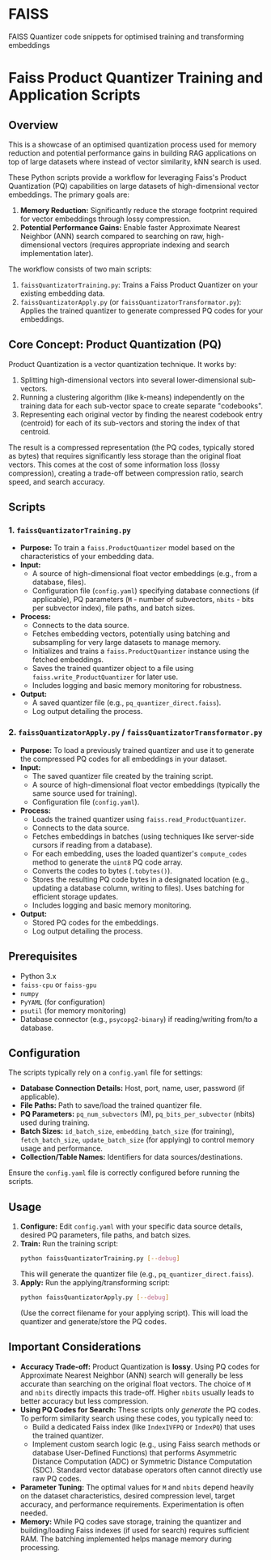 # FAISS
FAISS Quantizer code snippets for optimised training and transforming embeddings

# Faiss Product Quantizer Training and Application Scripts

## Overview

This is a showcase of an optimised quantization process used for memory reduction and potential performance gains in building RAG applications on top of large datasets where instead of vector similarity, kNN search is used.

These Python scripts provide a workflow for leveraging Faiss's Product Quantization (PQ) capabilities on large datasets of high-dimensional vector embeddings. The primary goals are:

1.  **Memory Reduction:** Significantly reduce the storage footprint required for vector embeddings through lossy compression.
2.  **Potential Performance Gains:** Enable faster Approximate Nearest Neighbor (ANN) search compared to searching on raw, high-dimensional vectors (requires appropriate indexing and search implementation later).

The workflow consists of two main scripts:

1.  `faissQuantizatorTraining.py`: Trains a Faiss Product Quantizer on your existing embedding data.
2.  `faissQuantizatorApply.py` (or `faissQuantizatorTransformator.py`): Applies the trained quantizer to generate compressed PQ codes for your embeddings.

## Core Concept: Product Quantization (PQ)

Product Quantization is a vector quantization technique. It works by:

1.  Splitting high-dimensional vectors into several lower-dimensional sub-vectors.
2.  Running a clustering algorithm (like k-means) independently on the training data for each sub-vector space to create separate "codebooks".
3.  Representing each original vector by finding the nearest codebook entry (centroid) for each of its sub-vectors and storing the index of that centroid.

The result is a compressed representation (the PQ codes, typically stored as bytes) that requires significantly less storage than the original float vectors. This comes at the cost of some information loss (lossy compression), creating a trade-off between compression ratio, search speed, and search accuracy.

## Scripts

### 1. `faissQuantizatorTraining.py`

*   **Purpose:** To train a `faiss.ProductQuantizer` model based on the characteristics of your embedding data.
*   **Input:**
    *   A source of high-dimensional float vector embeddings (e.g., from a database, files).
    *   Configuration file (`config.yaml`) specifying database connections (if applicable), PQ parameters (`M` - number of subvectors, `nbits` - bits per subvector index), file paths, and batch sizes.
*   **Process:**
    *   Connects to the data source.
    *   Fetches embedding vectors, potentially using batching and subsampling for very large datasets to manage memory.
    *   Initializes and trains a `faiss.ProductQuantizer` instance using the fetched embeddings.
    *   Saves the trained quantizer object to a file using `faiss.write_ProductQuantizer` for later use.
    *   Includes logging and basic memory monitoring for robustness.
*   **Output:**
    *   A saved quantizer file (e.g., `pq_quantizer_direct.faiss`).
    *   Log output detailing the process.

### 2. `faissQuantizatorApply.py` / `faissQuantizatorTransformator.py`

*   **Purpose:** To load a previously trained quantizer and use it to generate the compressed PQ codes for all embeddings in your dataset.
*   **Input:**
    *   The saved quantizer file created by the training script.
    *   A source of high-dimensional float vector embeddings (typically the same source used for training).
    *   Configuration file (`config.yaml`).
*   **Process:**
    *   Loads the trained quantizer using `faiss.read_ProductQuantizer`.
    *   Connects to the data source.
    *   Fetches embeddings in batches (using techniques like server-side cursors if reading from a database).
    *   For each embedding, uses the loaded quantizer's `compute_codes` method to generate the `uint8` PQ code array.
    *   Converts the codes to bytes (`.tobytes()`).
    *   Stores the resulting PQ code bytes in a designated location (e.g., updating a database column, writing to files). Uses batching for efficient storage updates.
    *   Includes logging and basic memory monitoring.
*   **Output:**
    *   Stored PQ codes for the embeddings.
    *   Log output detailing the process.

## Prerequisites

*   Python 3.x
*   `faiss-cpu` or `faiss-gpu`
*   `numpy`
*   `PyYAML` (for configuration)
*   `psutil` (for memory monitoring)
*   Database connector (e.g., `psycopg2-binary`) if reading/writing from/to a database.

## Configuration

The scripts typically rely on a `config.yaml` file for settings:

*   **Database Connection Details:** Host, port, name, user, password (if applicable).
*   **File Paths:** Path to save/load the trained quantizer file.
*   **PQ Parameters:** `pq_num_subvectors` (M), `pq_bits_per_subvector` (nbits) used during training.
*   **Batch Sizes:** `id_batch_size`, `embedding_batch_size` (for training), `fetch_batch_size`, `update_batch_size` (for applying) to control memory usage and performance.
*   **Collection/Table Names:** Identifiers for data sources/destinations.

Ensure the `config.yaml` file is correctly configured before running the scripts.

## Usage

1.  **Configure:** Edit `config.yaml` with your specific data source details, desired PQ parameters, file paths, and batch sizes.
2.  **Train:** Run the training script:
    ```bash
    python faissQuantizatorTraining.py [--debug]
    ```
    This will generate the quantizer file (e.g., `pq_quantizer_direct.faiss`).
3.  **Apply:** Run the applying/transforming script:
    ```bash
    python faissQuantizatorApply.py [--debug]
    ```
    (Use the correct filename for your applying script). This will load the quantizer and generate/store the PQ codes.

## Important Considerations

*   **Accuracy Trade-off:** Product Quantization is **lossy**. Using PQ codes for Approximate Nearest Neighbor (ANN) search will generally be less accurate than searching on the original float vectors. The choice of `M` and `nbits` directly impacts this trade-off. Higher `nbits` usually leads to better accuracy but less compression.
*   **Using PQ Codes for Search:** These scripts only *generate* the PQ codes. To perform similarity search using these codes, you typically need to:
    *   Build a dedicated Faiss index (like `IndexIVFPQ` or `IndexPQ`) that uses the trained quantizer.
    *   Implement custom search logic (e.g., using Faiss search methods or database User-Defined Functions) that performs Asymmetric Distance Computation (ADC) or Symmetric Distance Computation (SDC). Standard vector database operators often cannot directly use raw PQ codes.
*   **Parameter Tuning:** The optimal values for `M` and `nbits` depend heavily on the dataset characteristics, desired compression level, target accuracy, and performance requirements. Experimentation is often needed.
*   **Memory:** While PQ codes save storage, training the quantizer and building/loading Faiss indexes (if used for search) requires sufficient RAM. The batching implemented helps manage memory during processing.
